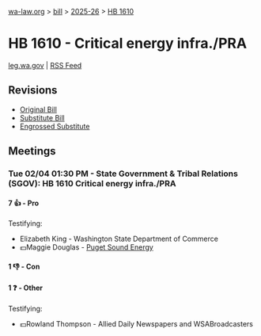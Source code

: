 [wa-law.org](/) > [bill](/bill/) > [2025-26](/bill/2025-26/) > [HB 1610](/bill/2025-26/hb/1610/)

# HB 1610 - Critical energy infra./PRA
[leg.wa.gov](https://app.leg.wa.gov/billsummary?BillNumber=1610&Year=2025&Initiative=false) | [RSS Feed](./rss.xml)

## Revisions
* [Original Bill](1/)
* [Substitute Bill](S/)
* [Engrossed Substitute](S.E/)

## Meetings
### Tue 02/04 01:30 PM - State Government & Tribal Relations (SGOV): HB 1610 Critical energy infra./PRA
#### 7 👍 - Pro
Testifying:
* Elizabeth King - Washington State Department of Commerce
* 💵Maggie Douglas - [Puget Sound Energy](/org/puget_sound_energy_inc/)

#### 1 👎 - Con

#### 1 ❓ - Other
Testifying:
* 💵Rowland Thompson - Allied Daily Newspapers and WSABroadcasters
